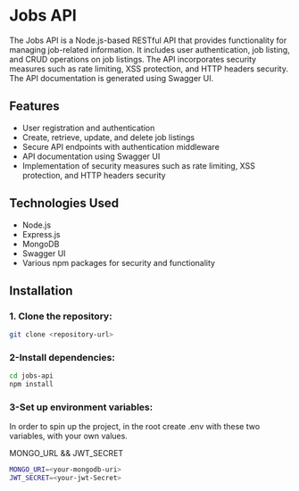 # Jobs API

The Jobs API is a Node.js-based RESTful API that provides functionality for managing job-related information. It includes user authentication, job listing, and CRUD operations on job listings. The API incorporates security measures such as rate limiting, XSS protection, and HTTP headers security. The API documentation is generated using Swagger UI.

## Features

- User registration and authentication
- Create, retrieve, update, and delete job listings
- Secure API endpoints with authentication middleware
- API documentation using Swagger UI
- Implementation of security measures such as rate limiting, XSS protection, and HTTP headers security

## Technologies Used

- Node.js
- Express.js
- MongoDB
- Swagger UI
- Various npm packages for security and functionality

## Installation

### 1. Clone the repository:

   ```bash
   git clone <repository-url>
   ```
### 2-Install dependencies:
```bash
cd jobs-api
npm install
```
### 3-Set up environment variables:

In order to spin up the project, in the root create .env with these two variables, with your own values.

MONGO_URL &&
JWT_SECRET

```bash
MONGO_URI=<your-mongodb-uri>
JWT_SECRET=<your-jwt-Secret>
```

